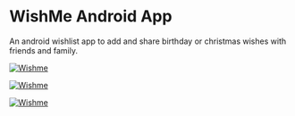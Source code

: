 # WishMe Android App

An android wishlist app to add and share birthday or christmas wishes with friends and family.

[![Wishme](https://i.gyazo.com/cdcad33c756d06594b68a294605de30a.jpg)]()

[![Wishme](https://i.gyazo.com/e845c4611d394dc8681b025ba851351e.jpg)]()

[![Wishme](https://i.gyazo.com/7b4a1c3bd180ee38f125b116b3ad86b7.jpg)]()
